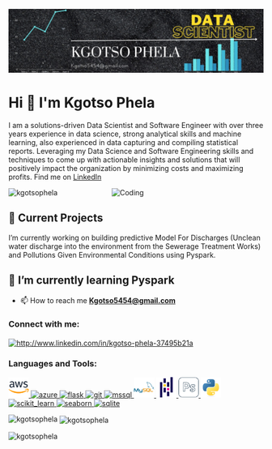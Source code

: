 [![MasterHead](https://github.com/KgotsoPhela/KgotsoPhela/blob/main/banner222.jpeg)](https://github.com/KgotsoPhela/KgotsoPhela/blob/main/banner222.jpeg)



# Hi 👋 I'm Kgotso Phela



I am a solutions-driven Data Scientist and Software Engineer with over three years experience in data science, strong analytical skills and machine learning, also experienced in data capturing and compiling statistical reports. Leveraging my Data Science and Software Engineering skills and techniques to come up with actionable insights and solutions that will positively impact the organization by minimizing costs and maximizing profits. Find me on [LinkedIn](http://www.linkedin.com/in/kgotso-phela-37495b21a)</h3>




<img align="right" alt="Coding" width="300" src="https://i.pinimg.com/originals/db/f1/04/dbf104a11125f2620afab8f164b8390b.gif">

<p align="left"> <img src="https://komarev.com/ghpvc/?username=kgotsophela&label=Profile%20views&color=0e75b6&style=flat" alt="kgotsophela" /> </p>

## 🔭 Current Projects

I’m currently working on building predictive Model For Discharges (Unclean water discharge into the environment from the Sewerage Treatment Works) and Pollutions Given Environmental Conditions using Pyspark.

## 🌱 I’m currently learning Pyspark

- 📫 How to reach me **Kgotso5454@gmail.com**

<h3 align="left">Connect with me:</h3>
<p align="left">
<a href="https://linkedin.com/in/http://www.linkedin.com/in/kgotso-phela-37495b21a" target="blank"><img align="center" src="https://raw.githubusercontent.com/rahuldkjain/github-profile-readme-generator/master/src/images/icons/Social/linked-in-alt.svg" alt="http://www.linkedin.com/in/kgotso-phela-37495b21a" height="30" width="40" /></a>
</p>

<h3 align="left">Languages and Tools:</h3>
<p align="left"> <a href="https://aws.amazon.com" target="_blank" rel="noreferrer"> <img src="https://raw.githubusercontent.com/devicons/devicon/master/icons/amazonwebservices/amazonwebservices-original-wordmark.svg" alt="aws" width="40" height="40"/> </a> <a href="https://azure.microsoft.com/en-in/" target="_blank" rel="noreferrer"> <img src="https://www.vectorlogo.zone/logos/microsoft_azure/microsoft_azure-icon.svg" alt="azure" width="40" height="40"/> </a> <a href="https://flask.palletsprojects.com/" target="_blank" rel="noreferrer"> <img src="https://www.vectorlogo.zone/logos/pocoo_flask/pocoo_flask-icon.svg" alt="flask" width="40" height="40"/> </a> <a href="https://git-scm.com/" target="_blank" rel="noreferrer"> <img src="https://www.vectorlogo.zone/logos/git-scm/git-scm-icon.svg" alt="git" width="40" height="40"/> </a> <a href="https://www.microsoft.com/en-us/sql-server" target="_blank" rel="noreferrer"> <img src="https://www.svgrepo.com/show/303229/microsoft-sql-server-logo.svg" alt="mssql" width="40" height="40"/> </a> <a href="https://www.mysql.com/" target="_blank" rel="noreferrer"> <img src="https://raw.githubusercontent.com/devicons/devicon/master/icons/mysql/mysql-original-wordmark.svg" alt="mysql" width="40" height="40"/> </a> <a href="https://pandas.pydata.org/" target="_blank" rel="noreferrer"> <img src="https://raw.githubusercontent.com/devicons/devicon/2ae2a900d2f041da66e950e4d48052658d850630/icons/pandas/pandas-original.svg" alt="pandas" width="40" height="40"/> </a> <a href="https://www.photoshop.com/en" target="_blank" rel="noreferrer"> <img src="https://raw.githubusercontent.com/devicons/devicon/master/icons/photoshop/photoshop-line.svg" alt="photoshop" width="40" height="40"/> </a> <a href="https://www.python.org" target="_blank" rel="noreferrer"> <img src="https://raw.githubusercontent.com/devicons/devicon/master/icons/python/python-original.svg" alt="python" width="40" height="40"/> </a> <a href="https://scikit-learn.org/" target="_blank" rel="noreferrer"> <img src="https://upload.wikimedia.org/wikipedia/commons/0/05/Scikit_learn_logo_small.svg" alt="scikit_learn" width="40" height="40"/> </a> <a href="https://seaborn.pydata.org/" target="_blank" rel="noreferrer"> <img src="https://seaborn.pydata.org/_images/logo-mark-lightbg.svg" alt="seaborn" width="40" height="40"/> </a> <a href="https://www.sqlite.org/" target="_blank" rel="noreferrer"> <img src="https://www.vectorlogo.zone/logos/sqlite/sqlite-icon.svg" alt="sqlite" width="40" height="40"/> </a> </p>

<p><img align="left" src="https://github-readme-stats.vercel.app/api/top-langs?username=kgotsophela&show_icons=true&locale=en&layout=compact" alt="kgotsophela" /></p>

<p>&nbsp;<img align="center" src="https://github-readme-stats.vercel.app/api?username=kgotsophela&show_icons=true&locale=en" alt="kgotsophela" /></p>

<p><img align="center" src="https://github-readme-streak-stats.herokuapp.com/?user=kgotsophela&" alt="kgotsophela" /></p>
